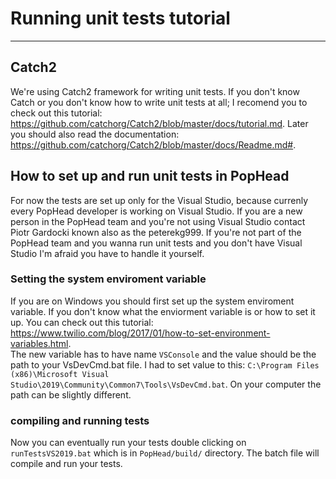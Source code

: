 # Running unit tests tutorial
-----------------------------
## Catch2
We're using Catch2 framework for writing unit tests. If you don't know Catch or you don't know how to write unit tests at all;
I recomend you to check out this tutorial: https://github.com/catchorg/Catch2/blob/master/docs/tutorial.md.
Later you should also read the documentation: https://github.com/catchorg/Catch2/blob/master/docs/Readme.md#.

## How to set up and run unit tests in PopHead
For now the tests are set up only for the Visual Studio, because currenly every PopHead developer is working on Visual Studio.
If you are a new person in the PopHead team and you're not using Visual Studio contact Piotr Gardocki known also as the peterekg999.
If you're not part of the PopHead team and you wanna run unit tests and you don't have Visual Studio I'm afraid you have to handle it yourself.
### Setting the system enviroment variable
If you are on Windows you should first set up the system enviroment variable. If you don't know what the enviorment variable is or
how to set it up. You can check out this tutorial: https://www.twilio.com/blog/2017/01/how-to-set-environment-variables.html. <br>
The new variable has to have name ``VSConsole`` and the value should be the path to your VsDevCmd.bat file.
I had to set value to this: ``C:\Program Files (x86)\Microsoft Visual Studio\2019\Community\Common7\Tools\VsDevCmd.bat``.
On your computer the path can be slightly different.
### compiling and running tests
Now you can eventually run your tests double clicking on ``runTestsVS2019.bat`` which is in ``PopHead/build/`` directory.
The batch file will compile and run your tests.

